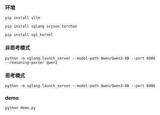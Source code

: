 ### 环境

```shell
pip install vllm

pip install sglang orjson torchao

pip install sgl_kernel
```

### 非思考模式

```shell
python -m sglang.launch_server --model-path Qwen/Qwen3-8B --port 6006 --reasoning-parser qwen3
```

### 思考模式
```shell
python -m sglang.launch_server --model-path Qwen/Qwen3-8B --port 6006
```

### demo
```shell
python demo.py
```
